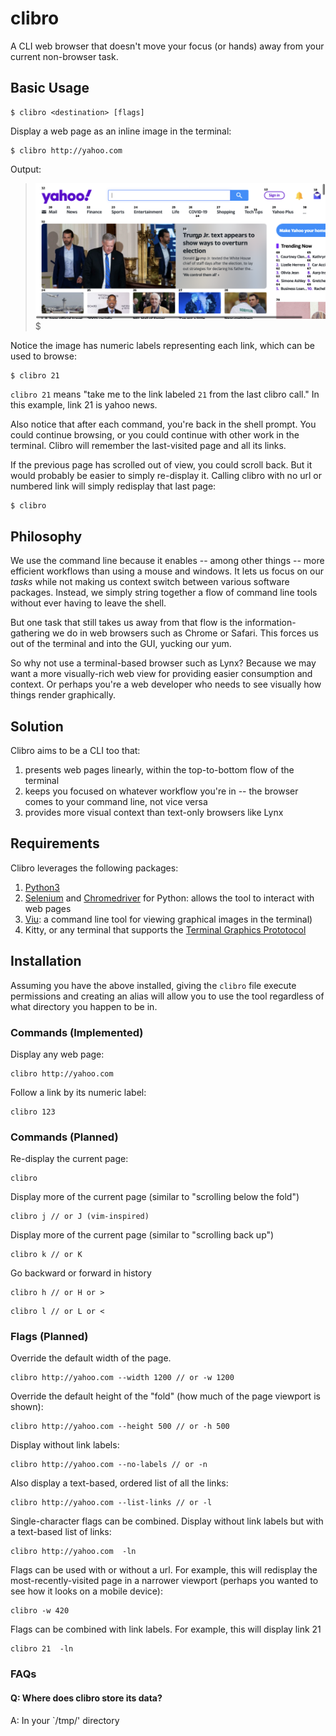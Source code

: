 # clibro
A CLI web browser that doesn't move your focus (or hands) away from your current non-browser task.

## Basic Usage

```
$ clibro <destination> [flags]
```

Display a web page as an inline image in the terminal:

```
$ clibro http://yahoo.com
```
Output:
> ![Example of a clibrowz page](example-image-01.png)
> $

Notice the image has numeric labels representing each link, which can be used to browse:

```
$ clibro 21
```

`clibro 21` means "take me to the link labeled `21` from the last clibro call." In this example, link 21 is yahoo news.

Also notice that after each command, you're back in the shell prompt. You could continue browsing, or you could continue with other work in the terminal. Clibro will remember the last-visited page and all its links.

If the previous page has scrolled out of view, you could scroll back. But it would probably be easier to simply re-display it. Calling clibro with no url or numbered link will simply redisplay that last page:

```
$ clibro
```

## Philosophy

We use the command line because it enables -- among other things -- more efficient workflows than using a mouse and windows. It lets us focus on our *tasks* while not making us context switch between various software packages. Instead, we simply string together a flow of command line tools without ever having to leave the shell.

But one task that still takes us away from that flow is the information-gathering we do in web browsers such as Chrome or Safari. This forces us out of the terminal and into the GUI, yucking our yum.

So why not use a terminal-based browser such as Lynx? Because we may want a more visually-rich web view for providing easier consumption and context. Or perhaps you're a web developer who needs to see visually how things render graphically.

## Solution

Clibro aims to be a CLI too that:

1. presents web pages linearly, within the top-to-bottom flow of the terminal
2. keeps you focused on whatever workflow you're in -- the browser comes to your command line, not vice versa
3. provides more visual context than text-only browsers like Lynx

## Requirements

Clibro leverages the following packages:

1. [Python3](https://www.python.org/downloads/)
2. [Selenium](https://selenium-python.readthedocs.io/installation.html) and [Chromedriver](https://chromedriver.chromium.org/getting-started) for Python: allows the tool to interact with web pages
3. [Viu](https://github.com/atanunq/viu): a command line tool for viewing graphical images in the terminal)
4. Kitty, or any terminal that supports the [Terminal Graphics Prototocol](https://sw.kovidgoyal.net/kitty/graphics-protocol/)

## Installation

Assuming you have the above installed, giving the `clibro` file execute permissions and creating an alias will allow you to use the tool regardless of what directory you happen to be in.

### Commands (Implemented)

Display any web page:
```
clibro http://yahoo.com
```

Follow a link by its numeric label:
```
clibro 123
```

### Commands (Planned)

Re-display the current page:
```
clibro
```

Display more of the current page (similar to "scrolling below the fold")
```
clibro j // or J (vim-inspired)
```

Display more of the current page (similar to "scrolling back up")
```
clibro k // or K
```

Go backward or forward in history
```
clibro h // or H or >
```
```
clibro l // or L or <
```

### Flags (Planned)

Override the default width of the page.
```
clibro http://yahoo.com --width 1200 // or -w 1200
```

Override the default height of the "fold" (how much of the page viewport is shown):
```
clibro http://yahoo.com --height 500 // or -h 500
```

Display without link labels:
```
clibro http://yahoo.com --no-labels // or -n
```

Also display a text-based, ordered list of all the links:
```
clibro http://yahoo.com --list-links // or -l
```

Single-character flags can be combined. Display without link labels but with a text-based list of links:
```
clibro http://yahoo.com  -ln
```

Flags can be used with or without a url. For example, this will redisplay the most-recently-visited page in a narrower viewport (perhaps you wanted to see how it looks on a mobile device):
```
clibro -w 420
```

Flags can be combined with link labels. For example, this will display link 21 
```
clibro 21  -ln
```

### FAQs

#### Q: Where does clibro store its data?
A: In your `/tmp/' directory
